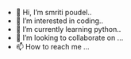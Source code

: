 - 👋 Hi, I’m smriti poudel..
- 👀 I’m interested in coding..
- 🌱 I’m currently learning python..
- 💞️ I’m looking to collaborate on ...
- 📫 How to reach me ...

<!---
smritipoudel98/smritipoudel98 is a ✨ special ✨ repository because its `README.md` (this file) appears on your GitHub profile.
You can click the Preview link to take a look at your changes.
--->
